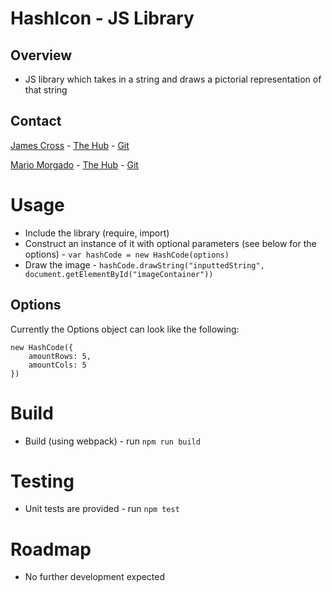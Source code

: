 # HashIcon - JS Library

## Overview
* JS library which takes in a string and draws a pictorial representation of that string

## Contact

[James Cross](mailto:james.cross@thomsonreuters.com) - [The Hub](https://thehub.thomsonreuters.com/people/6037533) - [Git](https://git.sami.int.thomsonreuters.com/james.cross)

[Mario Morgado](mailto:Mario.Morgado@thomsonreuters.com) - [The Hub](https://thehub.thomsonreuters.com/people/6028603) - [Git](https://git.sami.int.thomsonreuters.com/Mario.Morgado)

# Usage

* Include the library (require, import)
* Construct an instance of it with optional parameters (see below for the options) - ```var hashCode = new HashCode(options)```
* Draw the image - ```hashCode.drawString("inputtedString", document.getElementById("imageContainer"))```

## Options

Currently the Options object can look like the following:

```
new HashCode({
    amountRows: 5,
    amountCols: 5
})
```

# Build
* Build (using webpack) - run ```npm run build```

# Testing
* Unit tests are provided - run ```npm test```

# Roadmap
* No further development expected